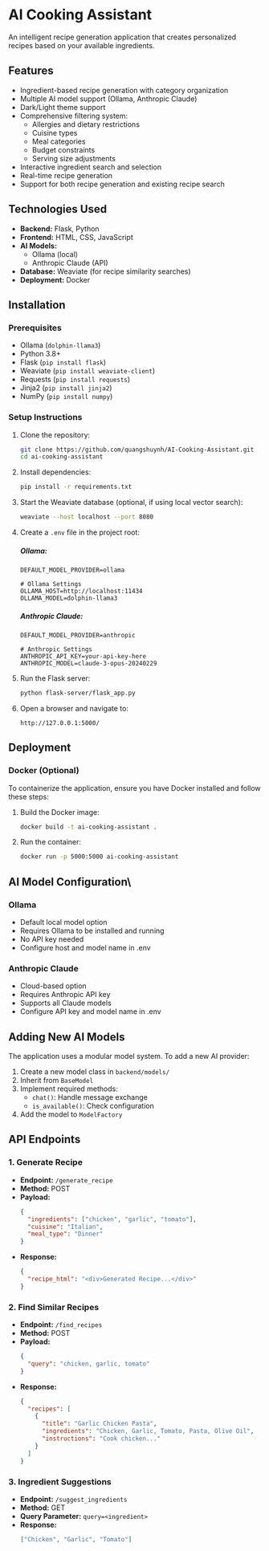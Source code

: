 # AI Cooking Assistant

An intelligent recipe generation application that creates personalized recipes based on your available ingredients.

## Features
- Ingredient-based recipe generation with category organization
- Multiple AI model support (Ollama, Anthropic Claude)
- Dark/Light theme support
- Comprehensive filtering system:
  - Allergies and dietary restrictions
  - Cuisine types
  - Meal categories
  - Budget constraints
  - Serving size adjustments
- Interactive ingredient search and selection
- Real-time recipe generation
- Support for both recipe generation and existing recipe search

## Technologies Used
- **Backend:** Flask, Python
- **Frontend:** HTML, CSS, JavaScript
- **AI Models:** 
  - Ollama (local)
  - Anthropic Claude (API)
- **Database:** Weaviate (for recipe similarity searches)
- **Deployment:** Docker

## Installation

### Prerequisites
- Ollama (`dolphin-llama3`)
- Python 3.8+
- Flask (`pip install flask`)
- Weaviate (`pip install weaviate-client`)
- Requests (`pip install requests`)
- Jinja2 (`pip install jinja2`)
- NumPy (`pip install numpy`)

### Setup Instructions
1. Clone the repository:
   ```sh
   git clone https://github.com/quangshuynh/AI-Cooking-Assistant.git
   cd ai-cooking-assistant
   ```
2. Install dependencies:
   ```sh
   pip install -r requirements.txt
   ```
3. Start the Weaviate database (optional, if using local vector search):
   ```sh
   weaviate --host localhost --port 8080
   ```
4. Create a `.env` file in the project root:
   ##### Ollama:
   ```env
   DEFAULT_MODEL_PROVIDER=ollama

   # Ollama Settings 
   OLLAMA_HOST=http://localhost:11434
   OLLAMA_MODEL=dolphin-llama3
   ```
   ##### Anthropic Claude:
   ```env
   DEFAULT_MODEL_PROVIDER=anthropic

   # Anthropic Settings
   ANTHROPIC_API_KEY=your-api-key-here
   ANTHROPIC_MODEL=claude-3-opus-20240229
   ```
5. Run the Flask server:
   ```sh
   python flask-server/flask_app.py
   ```
6. Open a browser and navigate to:
   ```
   http://127.0.0.1:5000/
   ```

## Deployment
### Docker (Optional)
To containerize the application, ensure you have Docker installed and follow these steps:
1. Build the Docker image:
   ```sh
   docker build -t ai-cooking-assistant .
   ```
2. Run the container:
   ```sh
   docker run -p 5000:5000 ai-cooking-assistant
   ```

## AI Model Configuration\
### Ollama
- Default local model option
- Requires Ollama to be installed and running
- No API key needed
- Configure host and model name in .env

### Anthropic Claude
- Cloud-based option
- Requires Anthropic API key
- Supports all Claude models
- Configure API key and model name in .env

## Adding New AI Models

The application uses a modular model system. To add a new AI provider:

1. Create a new model class in `backend/models/`
2. Inherit from `BaseModel`
3. Implement required methods:
   - `chat()`: Handle message exchange
   - `is_available()`: Check configuration
4. Add the model to `ModelFactory`

## API Endpoints
### 1. Generate Recipe
- **Endpoint:** `/generate_recipe`
- **Method:** POST
- **Payload:**
  ```json
  {
    "ingredients": ["chicken", "garlic", "tomato"],
    "cuisine": "Italian",
    "meal_type": "Dinner"
  }
  ```
- **Response:**
  ```json
  {
    "recipe_html": "<div>Generated Recipe...</div>"
  }
  ```

### 2. Find Similar Recipes
- **Endpoint:** `/find_recipes`
- **Method:** POST
- **Payload:**
  ```json
  {
    "query": "chicken, garlic, tomato"
  }
  ```
- **Response:**
  ```json
  {
    "recipes": [
      {
        "title": "Garlic Chicken Pasta",
        "ingredients": "Chicken, Garlic, Tomato, Pasta, Olive Oil",
        "instructions": "Cook chicken..."
      }
    ]
  }
  ```

### 3. Ingredient Suggestions
- **Endpoint:** `/suggest_ingredients`
- **Method:** GET
- **Query Parameter:** `query=<ingredient>`
- **Response:**
  ```json
  ["Chicken", "Garlic", "Tomato"]
  ```
